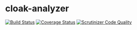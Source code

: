 cloak-analyzer
========================

[![Build Status](https://travis-ci.org/cloak-php/cloak-analyzer.svg?branch=master)](https://travis-ci.org/cloak-php/cloak-analyzer)
[![Coverage Status](https://coveralls.io/repos/cloak-php/cloak-analyzer/badge.svg)](https://coveralls.io/r/cloak-php/cloak-analyzer)
[![Scrutinizer Code Quality](https://scrutinizer-ci.com/g/cloak-php/cloak-analyzer/badges/quality-score.png?b=master)](https://scrutinizer-ci.com/g/cloak-php/cloak-analyzer/?branch=master)
